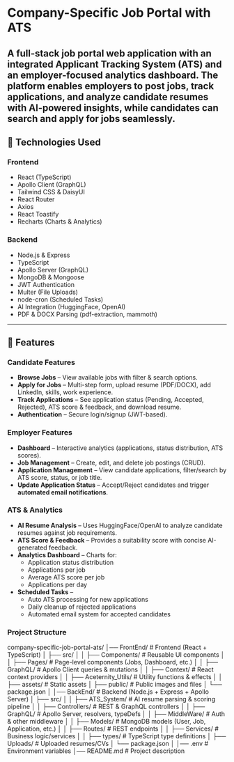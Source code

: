 # Company-Specific Job Portal with ATS

A **full-stack job portal web application** with an integrated **Applicant Tracking System (ATS)** and an employer-focused analytics dashboard.
The platform enables employers to post jobs, track applications, and analyze candidate resumes with AI-powered insights, while candidates can search and apply for jobs seamlessly.
---

## 🚀 Technologies Used

### Frontend
- React (TypeScript)
- Apollo Client (GraphQL)
- Tailwind CSS & DaisyUI
- React Router
- Axios
- React Toastify
- Recharts (Charts & Analytics)

### Backend
- Node.js & Express
- TypeScript
- Apollo Server (GraphQL)
- MongoDB & Mongoose
- JWT Authentication
- Multer (File Uploads)
- node-cron (Scheduled Tasks)
- AI Integration (HuggingFace, OpenAI)
- PDF & DOCX Parsing (pdf-extraction, mammoth)

---

## 🌟 Features

### Candidate Features
- **Browse Jobs** – View available jobs with filter & search options.
- **Apply for Jobs** – Multi-step form, upload resume (PDF/DOCX), add LinkedIn, skills, work experience.
- **Track Applications** – See application status (Pending, Accepted, Rejected), ATS score & feedback, and download resume.
- **Authentication** – Secure login/signup (JWT-based).

### Employer Features
- **Dashboard** – Interactive analytics (applications, status distribution, ATS scores).
- **Job Management** – Create, edit, and delete job postings (CRUD).
- **Application Management** – View candidate applications, filter/search by ATS score, status, or job title.
- **Update Application Status** – Accept/Reject candidates and trigger **automated email notifications**.

### ATS & Analytics
- **AI Resume Analysis** – Uses HuggingFace/OpenAI to analyze candidate resumes against job requirements.
- **ATS Score & Feedback** – Provides a suitability score with concise AI-generated feedback.
- **Analytics Dashboard** – Charts for:
  - Application status distribution  
  - Applications per job  
  - Average ATS score per job  
  - Applications per day
- **Scheduled Tasks** –  
  - Auto ATS processing for new applications  
  - Daily cleanup of rejected applications  
  - Automated email system for accepted candidates

### Project Structure
company-specific-job-portal-ats/
│── FrontEnd/                        # Frontend (React + TypeScript)
│   ├── src/
│   │   ├── Components/              # Reusable UI components
│   │   ├── Pages/                   # Page-level components (Jobs, Dashboard, etc.)
│   │   ├── GraphQL/                 # Apollo Client queries & mutations
│   │   ├── Context/                 # React context providers
│   │   ├── Aceternity_Utils/        # Utility functions & effects
│   │   ├── assets/                  # Static assets
│   ├── public/                      # Public images and files
│   └── package.json
│
│── BackEnd/                         # Backend (Node.js + Express + Apollo Server)
│   ├── src/
│   │   ├── ATS_System/              # AI resume parsing & scoring pipeline
│   │   ├── Controllers/             # REST & GraphQL controllers
│   │   ├── GraphQL/                 # Apollo Server, resolvers, typeDefs
│   │   ├── MiddleWare/              # Auth & other middleware
│   │   ├── Models/                  # MongoDB models (User, Job, Application, etc.)
│   │   ├── Routes/                  # REST endpoints
│   │   ├── Services/                # Business logic/services
│   │   ├── types/                   # TypeScript type definitions
│   ├── Uploads/                     # Uploaded resumes/CVs
│   └── package.json
│
│── .env                             # Environment variables
│── README.md                        # Project description
